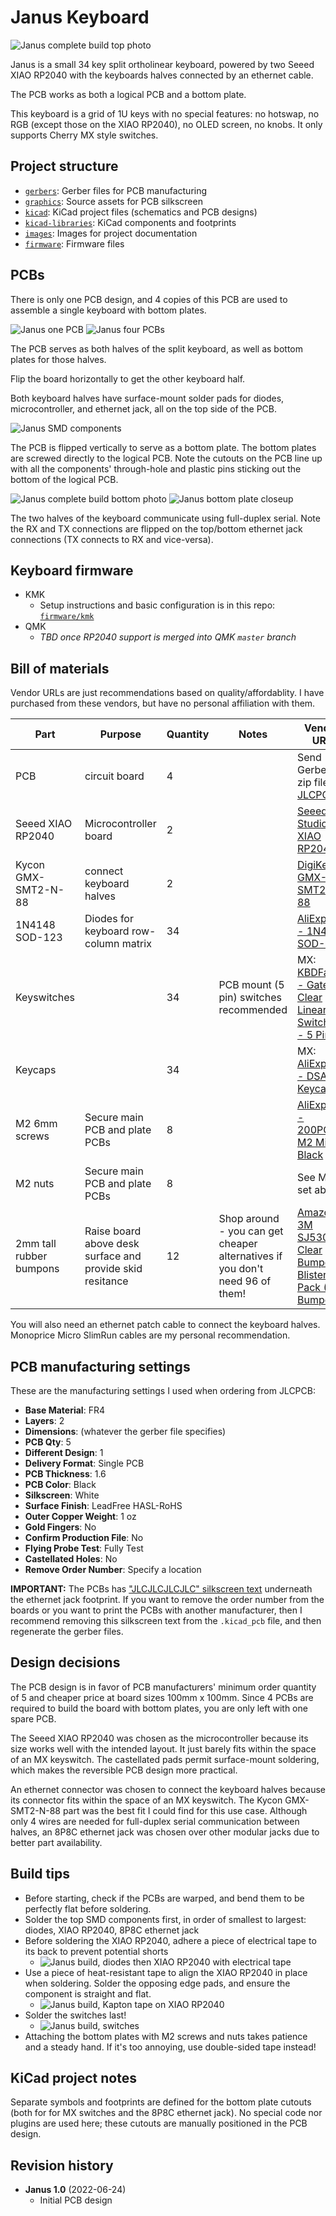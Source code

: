 # Janus Keyboard

![Janus complete build top photo](images/janus-complete-top.jpg)

Janus is a small 34 key split ortholinear keyboard, powered by two Seeed XIAO RP2040 with the keyboards halves connected by an ethernet cable.

The PCB works as both a logical PCB and a bottom plate.

This keyboard is a grid of 1U keys with no special features: no hotswap, no RGB (except those on the XIAO RP2040), no OLED screen, no knobs. It only supports Cherry MX style switches.

## Project structure

* [`gerbers`](gerbers): Gerber files for PCB manufacturing
* [`graphics`](graphics): Source assets for PCB silkscreen
* [`kicad`](kicad): KiCad project files (schematics and PCB designs)
* [`kicad-libraries`](kicad-libraries): KiCad components and footprints
* [`images`](images): Images for project documentation
* [`firmware`](firmware): Firmware files

## PCBs

There is only one PCB design, and 4 copies of this PCB are used to assemble a single keyboard with bottom plates.

![Janus one PCB](images/janus-pcb.jpg)
![Janus four PCBs](images/janus-four-pcbs.jpg)

The PCB serves as both halves of the split keyboard, as well as bottom plates for those halves.

Flip the board horizontally to get the other keyboard half.

Both keyboard halves have surface-mount solder pads for diodes, microcontroller, and ethernet jack, all on the top side of the PCB.

![Janus SMD components](images/janus-smd-closeup.jpg)

The PCB is flipped vertically to serve as a bottom plate. The bottom plates are screwed directly to the logical PCB. Note the cutouts on the PCB line up with all the components' through-hole and plastic pins sticking out the bottom of the logical PCB.

![Janus complete build bottom photo](images/janus-complete-bottom.jpg)
![Janus bottom plate closeup](images/janus-bottom-plate-closeup.jpg)

The two halves of the keyboard communicate using full-duplex serial. Note the RX and TX connections are flipped on the top/bottom ethernet jack connections (TX connects to RX and vice-versa).

## Keyboard firmware

* KMK
    * Setup instructions and basic configuration is in this repo: [`firmware/kmk`](firmware/kmk)
* QMK
    * *TBD once RP2040 support is merged into QMK `master` branch*

## Bill of materials

Vendor URLs are just recommendations based on quality/affordablity. I have purchased from these vendors, but have no personal affiliation with them.

Part | Purpose | Quantity | Notes | Vendor URL
---- | ------- | -------- | --------- | ----------
PCB  | circuit board | 4 | | Send Gerber zip files to [JLCPCB](https://jlcpcb.com/).
Seeed XIAO RP2040 | Microcontroller board | 2 | | [Seeed Studio - XIAO RP2040](https://www.seeedstudio.com/XIAO-RP2040-v1-0-p-5026.html)
Kycon GMX-SMT2-N-88 | connect keyboard halves | 2 | | [DigiKey - GMX-SMT2-N-88](https://www.digikey.com/en/products/detail/kycon-inc/GMX-SMT2-N-88/10246865)
1N4148 SOD-123 | Diodes for keyboard row-column matrix | 34 | | [AliExpress - 1N4148 SOD-123](https://www.aliexpress.com/item/4000331408283.html)
Keyswitches |  | 34 | PCB mount (5 pin) switches recommended | MX: [KBDFans - Gateron Clear Linear Switches - 5 Pin](https://kbdfans.com/products/gateron-clear-switches?variant=40091987345547)
Keycaps |  | 34 | | MX: [AliExpress - DSA 1U Keycaps](https://www.aliexpress.com/item/2251832643863132.html)
M2 6mm screws | Secure main PCB and plate PCBs | 8 | | [AliExpress - 200PCS-M2 Mix - Black](https://www.aliexpress.com/item/32862529967.html)
M2 nuts | Secure main PCB and plate PCBs | 8 | | See M2 set above
2mm tall rubber bumpons | Raise board above desk surface and provide skid resitance | 12 | Shop around - you can get cheaper alternatives if you don't need 96 of them! | [Amazon - 3M SJ5302 Clear Bumpon Blister Pack (96 Bumpons)](https://www.amazon.com/SJ5302-Clear-Bumpon-Blister-Bumpons/dp/B01ACPT2LU)

You will also need an ethernet patch cable to connect the keyboard halves. Monoprice Micro SlimRun cables are my personal recommendation.

## PCB manufacturing settings

These are the manufacturing settings I used when ordering from JLCPCB:

* **Base Material**: FR4
* **Layers**: 2
* **Dimensions**: (whatever the gerber file specifies)
* **PCB Qty**: 5
* **Different Design**: 1
* **Delivery Format**: Single PCB
* **PCB Thickness**: 1.6
* **PCB Color**: Black
* **Silkscreen**: White
* **Surface Finish**: LeadFree HASL-RoHS
* **Outer Copper Weight**: 1 oz
* **Gold Fingers**: No
* **Confirm Production File**: No
* **Flying Probe Test**: Fully Test
* **Castellated Holes**: No
* **Remove Order Number**: Specify a location

**IMPORTANT:** The PCBs has ["JLCJLCJLCJLC" silkscreen text](https://support.jlcpcb.com/article/28-how-to-remove-order-number-from-your-pcb) underneath the ethernet jack footprint. If you want to remove the order number from the boards or you want to print the PCBs with another manufacturer, then I recommend removing this silkscreen text from the `.kicad_pcb` file, and then regenerate the gerber files.

## Design decisions

The PCB design is in favor of PCB manufacturers' minimum order quantity of 5 and cheaper price at board sizes 100mm x 100mm. Since 4 PCBs are required to build the board with bottom plates, you are only left with one spare PCB.

The Seeed XIAO RP2040 was chosen as the microcontroller because its size works well with the intended layout. It just barely fits within the space of an MX keyswitch. The castellated pads permit surface-mount soldering, which makes the reversible PCB design more practical.

An ethernet connector was chosen to connect the keyboard halves because its connector fits within the space of an MX keyswitch. The Kycon GMX-SMT2-N-88 part was the best fit I could find for this use case. Although only 4 wires are needed for full-duplex serial communication between halves, an 8P8C ethernet jack was chosen over other modular jacks due to better part availability.

## Build tips

* Before starting, check if the PCBs are warped, and bend them to be perfectly flat before soldering.
* Solder the top SMD components first, in order of smallest to largest: diodes, XIAO RP2040, 8P8C ethernet jack
* Before soldering the XIAO RP2040, adhere a piece of electrical tape to its back to prevent potential shorts
    * ![Janus build, diodes then XIAO RP2040 with electrical tape](images/janus-build-diodes-electric-tape-microcontrollers.jpg)
* Use a piece of heat-resistant tape to align the XIAO RP2040 in place when soldering. Solder the opposing edge pads, and ensure the component is straight and flat.
    * ![Janus build, Kapton tape on XIAO RP2040](images/janus-build-attach-microcontrollers.jpg)
* Solder the switches last!
    * ![Janus build, switches](images/janus-build-switches.jpg)
* Attaching the bottom plates with M2 screws and nuts takes patience and a steady hand. If it's too annoying, use double-sided tape instead!

## KiCad project notes

Separate symbols and footprints are defined for the bottom plate cutouts (both for for MX switches and the 8P8C ethernet jack). No special code nor plugins are used here; these cutouts are manually positioned in the PCB design.

## Revision history

* **Janus 1.0** (2022-06-24)
    * Initial PCB design